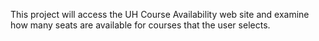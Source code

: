 This project will access the UH Course Availability web site and examine how many seats are available for courses that the user selects.
